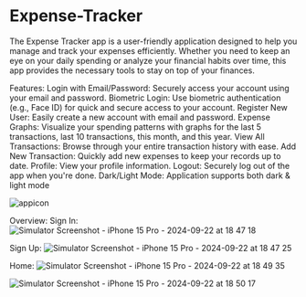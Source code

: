 # Expense-Tracker
The Expense Tracker app is a user-friendly application designed to help you manage and track your expenses efficiently. Whether you need to keep an eye on your daily spending or analyze your financial habits over time, this app provides the necessary tools to stay on top of your finances.

Features:
Login with Email/Password: Securely access your account using your email and password.
Biometric Login: Use biometric authentication (e.g., Face ID) for quick and secure access to your account.
Register New User: Easily create a new account with email and password.
Expense Graphs: Visualize your spending patterns with graphs for the last 5 transactions, last 10 transactions, this month, and this year.
View All Transactions: Browse through your entire transaction history with ease.
Add New Transaction: Quickly add new expenses to keep your records up to date.
Profile: View your profile information.
Logout: Securely log out of the app when you're done.
Dark/Light Mode: Application supports both dark & light mode


![appicon](https://github.com/user-attachments/assets/bb093327-7122-4513-a708-b1c861a82f57)

Overview: 
Sign In:
![Simulator Screenshot - iPhone 15 Pro - 2024-09-22 at 18 47 18](https://github.com/user-attachments/assets/390d79a2-0978-4def-8f68-e495633175d4)

Sign Up:
![Simulator Screenshot - iPhone 15 Pro - 2024-09-22 at 18 47 25](https://github.com/user-attachments/assets/3b4408f5-7599-46d0-acf9-c0592181d22b)

Home:
![Simulator Screenshot - iPhone 15 Pro - 2024-09-22 at 18 49 35](https://github.com/user-attachments/assets/7977a3b7-9964-4ad1-a29a-247d3dbb4495)


![Simulator Screenshot - iPhone 15 Pro - 2024-09-22 at 18 50 17](https://github.com/user-attachments/assets/b0314c67-c720-4d04-9cad-be6fa7667ea8)
